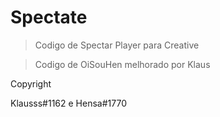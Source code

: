 # Spectate

> Codigo de Spectar Player para Creative

> Codigo de OiSouHen melhorado por Klaus

Copyright

Klausss#1162 e Hensa#1770

